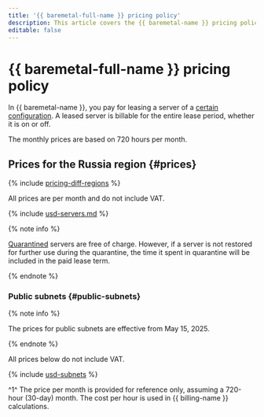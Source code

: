 ```yaml
---
title: '{{ baremetal-full-name }} pricing policy'
description: This article covers the {{ baremetal-name }} pricing policy.
editable: false
---
```


# {{ baremetal-full-name }} pricing policy



In {{ baremetal-name }}, you pay for leasing a server of a [certain configuration](concepts/server-configurations.md). A leased server is billable for the entire lease period, whether it is on or off.

The monthly prices are based on 720 hours per month.

## Prices for the Russia region {#prices}

{% include [pricing-diff-regions](../_includes/pricing-diff-regions.md) %}



All prices are per month and do not include VAT.

{% include [usd-servers.md](../_pricing/baremetal/usd-servers.md) %}


{% note info %}

[Quarantined](./concepts/servers.md#quarantine) servers are free of charge. However, if a server is not restored for further use during the quarantine, the time it spent in quarantine will be included in the paid lease term.

{% endnote %}

### Public subnets {#public-subnets}

{% note info %}

The prices for public subnets are effective from May 15, 2025.

{% endnote %}



All prices below do not include VAT.

{% include [usd-subnets](../_pricing/baremetal/usd-subnets.md) %}


^1^ The price per month is provided for reference only, assuming a 720-hour (30-day) month. The cost per hour is used in {{ billing-name }} calculations.
